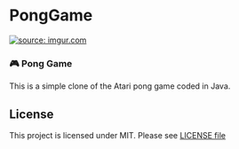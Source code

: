 # PongGame

<a href="https://imgur.com/VcKIYT5"><img src="https://i.imgur.com/VcKIYT5.gif" title="source: imgur.com" /></a>

### :video_game: Pong Game
This is a simple clone of the Atari pong game coded in Java.

## License
This project is licensed under MIT. Please see [LICENSE file](https://github.com/nate51315/InventoryApplication/blob/master/LICENSE)






